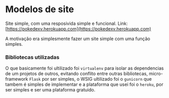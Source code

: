 # Modelos de site

Site simple, com uma resposivida simple e funcional.
Link: [https://pokedexv.herokuapp.com](https://pokedexv.herokuapp.com)

A motivação era simplesmente fazer um site simple com uma função simples.

### Bibliotecas utilizadas

O que basicamente foi ultilizado foi  `virtualenv` para isolar as dependencias de um projetos de outros, evitando conflito entre outras bibliotecas, micro-framework `Flask` por ser simples, o WSIG ultilizado foi o `gunicorn` que tambem é simples de implementar e a plataforma que usei foi o `heroku`, por ser simples e ser uma plataforma gratuido.

